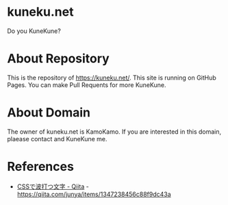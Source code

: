 # kuneku.net
Do you KuneKune?

# About Repository
This is the repository of https://kuneku.net/. This site is running on GitHub Pages. 
You can make Pull Requents for more KuneKune.

# About Domain
The owner of kuneku.net is KamoKamo. 
If you are interested in this domain, plaease contact and KuneKune me.

# References

- [CSSで波打つ文字 - Qiita](https://qiita.com/junya/items/1347238456c88f9dc43a) - https://qiita.com/junya/items/1347238456c88f9dc43a

